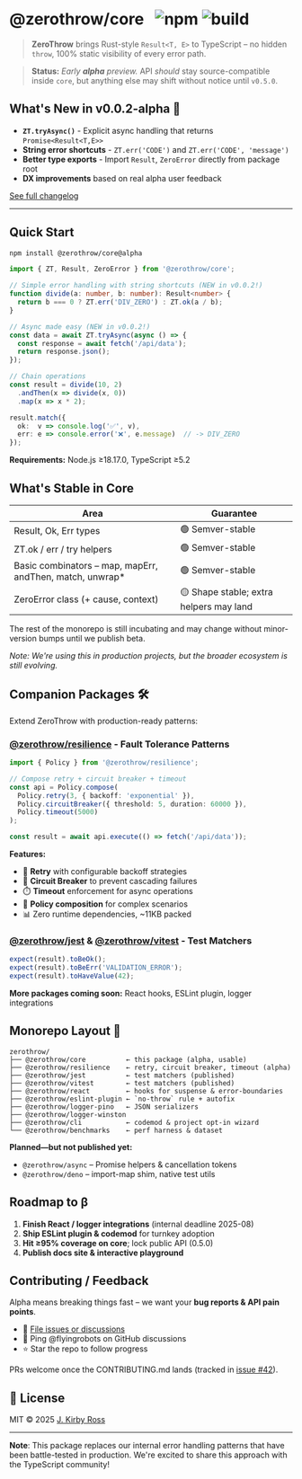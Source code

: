 # @zerothrow/core &nbsp; ![npm](https://img.shields.io/npm/v/@zerothrow/core?color=blue&label=npm%20@alpha) ![build](https://img.shields.io/github/actions/workflow/status/zerothrow/zerothrow/ci.yml?label=CI)

> **ZeroThrow** brings Rust-style `Result<T, E>` to TypeScript – no hidden `throw`, 100% static visibility of every error path.

> **Status:** _Early **alpha** preview._ API *should* stay source-compatible inside `core`, but anything else may shift without notice until `v0.5.0`.

## What's New in v0.0.2-alpha 🎉

- **`ZT.tryAsync()`** - Explicit async handling that returns `Promise<Result<T,E>>`
- **String error shortcuts** - `ZT.err('CODE')` and `ZT.err('CODE', 'message')`
- **Better type exports** - Import `Result`, `ZeroError` directly from package root
- **DX improvements** based on real alpha user feedback

[See full changelog](./CHANGELOG.md)

---

## Quick Start

```bash
npm install @zerothrow/core@alpha
```

```typescript
import { ZT, Result, ZeroError } from '@zerothrow/core';

// Simple error handling with string shortcuts (NEW in v0.0.2!)
function divide(a: number, b: number): Result<number> {
  return b === 0 ? ZT.err('DIV_ZERO') : ZT.ok(a / b);
}

// Async made easy (NEW in v0.0.2!)
const data = await ZT.tryAsync(async () => {
  const response = await fetch('/api/data');
  return response.json();
});

// Chain operations
const result = divide(10, 2)
  .andThen(x => divide(x, 0))
  .map(x => x * 2);

result.match({
  ok:  v => console.log('✅', v),
  err: e => console.error('❌', e.message)  // -> DIV_ZERO
});
```

**Requirements:** Node.js ≥18.17.0, TypeScript ≥5.2

## What's Stable in Core

| Area | Guarantee |
|------|-----------|
| Result, Ok, Err types | 🟢 Semver-stable |
| ZT.ok / err / try helpers | 🟢 Semver-stable |
| Basic combinators – map, mapErr, andThen, match, unwrap* | 🟢 Semver-stable |
| ZeroError class (+ cause, context) | 🟡 Shape stable; extra helpers may land |

The rest of the monorepo is still incubating and may change without minor-version bumps until we publish beta.

*Note: We're using this in production projects, but the broader ecosystem is still evolving.*

## Companion Packages 🛠️

Extend ZeroThrow with production-ready patterns:

### [@zerothrow/resilience](../resilience) - Fault Tolerance Patterns
```typescript
import { Policy } from '@zerothrow/resilience';

// Compose retry + circuit breaker + timeout
const api = Policy.compose(
  Policy.retry(3, { backoff: 'exponential' }),
  Policy.circuitBreaker({ threshold: 5, duration: 60000 }),
  Policy.timeout(5000)
);

const result = await api.execute(() => fetch('/api/data'));
```

**Features:**
- 🔄 **Retry** with configurable backoff strategies
- 🚦 **Circuit Breaker** to prevent cascading failures
- ⏱️ **Timeout** enforcement for async operations
- 🔗 **Policy composition** for complex scenarios
- 📊 Zero runtime dependencies, ~11KB packed

### [@zerothrow/jest](../jest) & [@zerothrow/vitest](../vitest) - Test Matchers
```typescript
expect(result).toBeOk();
expect(result).toBeErr('VALIDATION_ERROR');
expect(result).toHaveValue(42);
```

**More packages coming soon:** React hooks, ESLint plugin, logger integrations

## Monorepo Layout 🚧

```
zerothrow/
├── @zerothrow/core          ← this package (alpha, usable)
├── @zerothrow/resilience    ← retry, circuit breaker, timeout (alpha)
├── @zerothrow/jest          ← test matchers (published)
├── @zerothrow/vitest        ← test matchers (published)
├── @zerothrow/react         ← hooks for suspense & error-boundaries  
├── @zerothrow/eslint-plugin ← `no-throw` rule + autofix
├── @zerothrow/logger-pino   ← JSON serializers
├── @zerothrow/logger-winston
├── @zerothrow/cli           ← codemod & project opt-in wizard
└── @zerothrow/benchmarks    ← perf harness & dataset
```

**Planned—but not published yet:**
- `@zerothrow/async` – Promise helpers & cancellation tokens
- `@zerothrow/deno` – import-map shim, native test utils

## Roadmap to β

1. **Finish React / logger integrations** (internal deadline 2025-08)
2. **Ship ESLint plugin & codemod** for turnkey adoption  
3. **Hit ≥95% coverage on core**; lock public API (0.5.0)
4. **Publish docs site & interactive playground**

## Contributing / Feedback

Alpha means breaking things fast – we want your **bug reports & API pain points**.

- 🐛 [File issues or discussions](https://github.com/zerothrow/zerothrow)
- 💬 Ping @flyingrobots on GitHub discussions  
- ⭐ Star the repo to follow progress

PRs welcome once the CONTRIBUTING.md lands (tracked in [issue #42](https://github.com/zerothrow/zerothrow/issues/42)).

## 📄 License

MIT © 2025 [J. Kirby Ross](https://github.com/flyingrobots)

---

**Note**: This package replaces our internal error handling patterns that have been battle-tested in production. We're excited to share this approach with the TypeScript community!